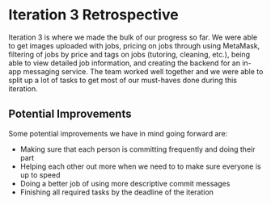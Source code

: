 # Iteration 3 Retrospective
Iteration 3 is where we made the bulk of our progress so far. We were able to get images uploaded with jobs, pricing on jobs through using MetaMask, filtering of jobs by price and tags on jobs (tutoring, cleaning, etc.), being able to view detailed job information, and creating the backend for an in-app messaging service. The team worked well together and we were able to split up a lot of tasks to get most of our must-haves done during this iteration.

## Potential Improvements
Some potential improvements we have in mind going forward are:
- Making sure that each person is committing frequently and doing their part
- Helping each other out more when we need to to make sure everyone is up to speed
- Doing a better job of using more descriptive commit messages
- Finishing all required tasks by the deadline of the iteration